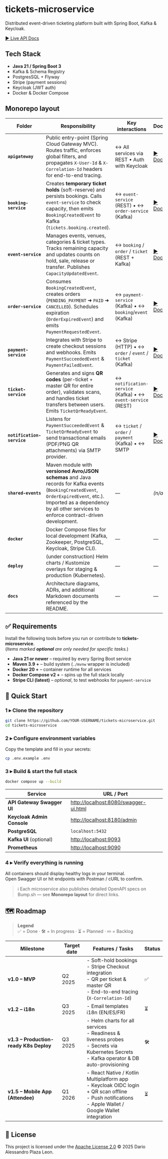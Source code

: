 # tickets-microservice

Distributed event-driven ticketing platform built with Spring Boot, Kafka & Keycloak.

[▶️ Live API Docs](https://docs.plazaleon.tech)

## Tech Stack

- **Java 21 / Spring Boot 3**
- Kafka & Schema Registry
- PostgresSQL + Flyway
- Stripe (payment sessions)
- Keycloak (JWT auth)
- Docker & Docker Compose

## Monorepo layout

| Folder                     | Responsibility                                                                                                                                                                                                                 | Key interactions                                              | Docs                                                |
|----------------------------|--------------------------------------------------------------------------------------------------------------------------------------------------------------------------------------------------------------------------------|---------------------------------------------------------------|-----------------------------------------------------|
| **`apigateway`**           | Public entry-point (Spring Cloud Gateway MVC). Routes traffic, enforces global filters, and propagates `X-User-Id` & `X-Correlation-Id` headers for end-to-end tracing.                                                        | ↔︎ All services via REST • Auth with Keycloak                 | [▶️ Docs](https://tickets-api.bump.sh/apigateway)   |
| **`booking-service`**      | Creates **temporary ticket holds** (soft-reserve) and persists bookings. Calls `event-service` to check capacity, then emits `BookingCreatedEvent` to Kafka (`tickets.booking.created`).                                       | ↔︎ `event-service` (REST) • ↔︎ `order-service` (Kafka)        | [▶️ Docs](https://tickets-api.bump.sh/booking)      |
| **`event-service`**        | Manages events, venues, categories & ticket types. Tracks remaining capacity and updates counts on hold, sale, release or transfer. Publishes `CapacityUpdatedEvent`.                                                          | ↔︎ `booking` / `order` / `ticket` (REST + Kafka)              | [▶️ Docs](https://tickets-api.bump.sh/event)        |
| **`order-service`**        | Consumes `BookingCreatedEvent`, creates orders (`PENDING_PAYMENT` ➜ `PAID` ➜ `CANCELLED`). Schedules expiration (`OrderExpiredEvent`) and emits `PaymentRequestedEvent`.                                                       | ↔︎ `payment-service` (Kafka) • ↔︎ `booking`/`event` (Kafka)   | [▶️ Docs](https://tickets-api.bump.sh/order)        |
| **`payment-service`**      | Integrates with Stripe to create checkout sessions and webhooks. Emits `PaymentSucceededEvent` & `PaymentFailedEvent`.                                                                                                         | ↔︎ Stripe (HTTP) • ↔︎ `order` / `event` / `ticket` (Kafka)    | [▶️ Docs](https://tickets-api.bump.sh/payment)      |
| **`ticket-service`**       | Generates and signs **QR codes** (per-ticket + master QR for entire order), validates scans, and handles ticket transfers between users. Emits `TicketQrReadyEvent`.                                                           | ↔︎ `notification-service` (Kafka) • ↔︎ `event-service` (REST) | [▶️ Docs](https://tickets-api.bump.sh/ticket)       |
| **`notification-service`** | Listens for `PaymentSucceededEvent` & `TicketQrReadyEvent` to send transactional emails (PDF/PNG QR attachments) via SMTP provider.                                                                                            | ↔︎ `ticket` / `order` / `payment` (Kafka) • ↔︎ SMTP           | [▶️ Docs](https://tickets-api.bump.sh/notification) |
| **`shared-events`**        | Maven module with **versioned Avro/JSON schemas** and Java records for Kafka events (`BookingCreatedEvent`, `OrderExpiredEvent`, etc.). Imported as a dependency by all other services to enforce contract-driven development. | —                                                             | *(n/a)*                                             |
| **`docker`**               | Docker Compose files for local development (Kafka, Zookeeper, PostgreSQL, Keycloak, Stripe CLI).                                                                                                                               | —                                                             | —                                                   |
| **`deploy`**               | (under construction) Helm charts / Kustomize overlays for staging & production (Kubernetes).                                                                                                                                   | —                                                             | —                                                   |
| **`docs`**                 | Architecture diagrams, ADRs, and additional Markdown documents referenced by the README.                                                                                                                                       | —                                                             | —                                                   |

## ✅ Requirements

Install the following tools before you run or contribute to **tickets-microservice**.  
(*Items marked **optional** are only needed for specific tasks.*)

- **Java 21 or newer** – required by every Spring Boot service
- **Maven 3.9 +** – build system (`./mvnw` wrapper is included)
- **Docker 20 +** – container runtime for all services
- **Docker Compose v2 +** – spins up the full stack locally
- **Stripe CLI (latest)** – *optional*, to test webhooks for `payment-service`

## 🚀 Quick Start

### 1 ▸ Clone the repository

```bash
git clone https://github.com/YOUR-USERNAME/tickets-microservice.git
cd tickets-microservice
```

### 2 ▸ Configure environment variables

Copy the template and fill in your secrets:

```bash
cp .env.example .env
```

### 3 ▸ Build & start the full stack

```bash
docker compose up --build
```

| Service                    | URL / Port                              |
|----------------------------|-----------------------------------------|
| **API Gateway Swagger UI** | <http://localhost:8080/swagger-ui.html> |
| **Keycloak Admin Console** | <http://localhost:8180/admin>           |
| **PostgreSQL**             | `localhost:5432`                        |
| **Kafka UI** (optional)    | <http://localhost:9093>                 |
| **Prometheus**             | <http://localhost:9090>                 |

### 4 ▸ Verify everything is running

All containers should display healthy logs in your terminal.  
Open Swagger UI or hit endpoints with Postman / cURL to confirm.

> ℹ️ Each microservice also publishes detailed OpenAPI specs on Bump.sh — see **Monorepo layout** for direct links.

## 🗺️ Roadmap

> **Legend**  
> ✅ = Done · 🛠 = In progress · ⏳ = Planned · 💤 = Backlog

| Milestone                              | Target date | Features / Tasks                                                                                                                                           | Status |
|----------------------------------------|-------------|------------------------------------------------------------------------------------------------------------------------------------------------------------|--------|
| **v1.0 – MVP**                         | Q2 2025     | - Soft-hold bookings<br>- Stripe Checkout integration<br>- QR per ticket & master QR<br>- End-to-end tracing (`X-Correlation-Id`)                          | ✅      |
| **v1.2 – i18n**                        | Q3 2025     | - Email templates i18n (EN/ES/FR)                                                                                                                          | ⏳      |
| **v1.3 – Production-ready K8s Deploy** | Q3 2025     | - Helm charts for all services<br>- Readiness & liveness probes<br>- Secrets via Kubernetes Secrets<br>- Kafka operator & DB auto-provisioning             | 🛠     |
| **v1.5 – Mobile App (Attendee)**       | Q1 2026     | - React Native / Kotlin Multiplatform app<br>- Keycloak OIDC login + QR scan offline<br>- Push notifications<br>- Apple Wallet / Google Wallet integration | ⏳      |

## 📎 License

This project is licensed under the [Apache License 2.0](./LICENSE) © 2025 Dario Alessandro Plaza Leon.
